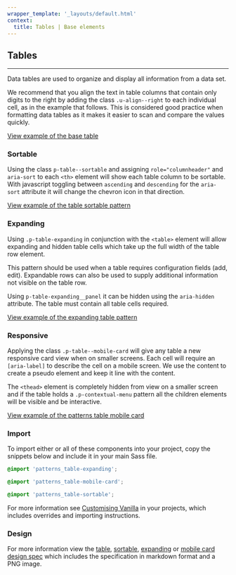 ```yaml
---
wrapper_template: '_layouts/default.html'
context:
  title: Tables | Base elements
---
```


## Tables

<hr>

Data tables are used to organize and display all information from a data set.

We recommend that you align the text in table columns that contain only digits
to the right by adding the class `.u-align--right` to each individual cell,
as in the example that follows. This is considered good practice when formatting
data tables as it makes it easier to scan and compare the values quickly.

<a href="/docs/examples/base/table/" class="js-example">
View example of the base table
</a>

### Sortable

Using the class `p-table--sortable` and assigning `role="columnheader"` and `aria-sort` to each `<th>` element will show each table column to be sortable. With javascript toggling between `ascending` and `descending` for the `aria-sort` attribute it will change the chevron icon in that direction.

<a href="/docs/examples/patterns/tables/table-sortable/" class="js-example">
View example of the table sortable pattern
</a>

### Expanding

Using `.p-table-expanding` in conjunction with the `<table>` element will allow expanding and hidden table cells which take up the full width of the table row element.

This pattern should be used when a table requires configuration fields (add, edit). Expandable rows can also be used to supply additional information not visible on the table row.

Using `p-table-expanding__panel` it can be hidden using the `aria-hidden` attribute. The table must contain all table cells required.

<a href="/docs/examples/patterns/tables/table-expanding/" class="js-example">
View example of the expanding table pattern
</a>

### Responsive

Applying the class `.p-table--mobile-card` will give any table a new responsive card view when on smaller screens. Each cell will require
an `[aria-label]` to describe the cell on a mobile screen. We use the content to create a pseudo element and keep it line with the content.

The `<thead>` element is completely hidden from view on a smaller screen and if the table holds a `.p-contextual-menu` pattern all the children elements will be visible and be interactive.

<a href="/docs/examples/patterns/tables/table-mobile-card/" class="js-example">
View example of the patterns table mobile card
</a>

### Import

To import either or all of these components into your project, copy the snippets below and include it in your main Sass file.

```scss
@import 'patterns_table-expanding';
```

```scss
@import 'patterns_table-mobile-card';
```

```scss
@import 'patterns_table-sortable';
```

For more information see [Customising Vanilla](/docs/customising-vanilla/) in your projects, which includes overrides and importing instructions.

### Design

For more information view the [table](https://github.com/ubuntudesign/vanilla-design/tree/master/Table), [sortable](https://github.com/ubuntudesign/vanilla-design/tree/master/Table%20sortable), [expanding](https://github.com/ubuntudesign/vanilla-design/tree/master/Table) or [mobile card design spec](https://github.com/ubuntudesign/vanilla-design/tree/master/Table) which includes the specification in markdown format and a PNG image.
